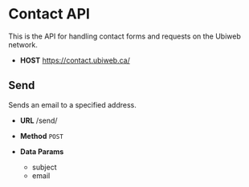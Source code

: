 # Contact API

This is the API for handling contact forms and requests on the Ubiweb network.

- 	**HOST**
	https://contact.ubiweb.ca/

## Send

Sends an email to a specified address.

-	**URL**
	/send/

-	**Method**
	`POST`

- 	**Data Params**
	- subject
	- email
